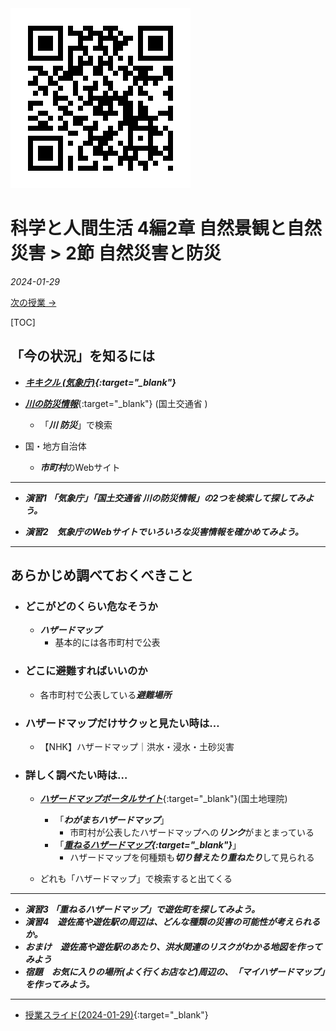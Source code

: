 <img src="QR_343148.png" title="" alt="QR_343148.png" data-align="right">

# 科学と人間生活 4編2章 自然景観と自然災害 > 2節 自然災害と防災

*2024-01-29*

[次の授業 →](index.md)

[TOC]

## 「今の状況」を知るには

- ***[キキクル (気象庁)](https://www.jma.go.jp/bosai/){:target="_blank"}***

- [***川の防災情報***](https://www.river.go.jp/index){:target="_blank"} (国土交通省 )
  - 「***川  防災***」で検索
  
- 国・地方自治体
  
  - ***市町村***のWebサイト

------

- ***演習1 「気象庁」「国土交通省  川の防災情報」の2つを検索して探してみよう。***

- ***演習2　気象庁のWebサイトでいろいろな災害情報を確かめてみよう。***

------



## あらかじめ調べておくべきこと

- ### どこがどのくらい危なそうか

  - ***ハザードマップ***
    - 基本的には各市町村で公表

- ### どこに避難すればいいのか

  - 各市町村で公表している***避難場所***

- ### ハザードマップだけサクッと見たい時は…

  - 【NHK】ハザードマップ｜洪水・浸水・土砂災害

- ### 詳しく調べたい時は…

  - [***ハザードマップポータルサイト***](https://disaportal.gsi.go.jp){:target="_blank"}(国土地理院)
    - 「***わがまちハザードマップ***」
      - 市町村が公表したハザードマップへの***リンク***がまとまっている
    - 「***[重ねるハザードマップ](https://disaportal.gsi.go.jp/hazardmap/maps/){:target="_blank"}***」
      - ハザードマップを何種類も***切り替えたり重ねたり***して見られる

  - どれも「ハザードマップ」で検索すると出てくる

---

- ***演習3 「重ねるハザードマップ」で遊佐町を探してみよう。***
- ***演習4　遊佐高や遊佐駅の周辺は、どんな種類の災害の可能性が考えられるか。***
- ***おまけ　遊佐高や遊佐駅のあたり、洪水関連のリスクがわかる地図を作ってみよう***
- ***宿題　お気に入りの場所(よく行くお店など)周辺の、「マイハザードマップ」を作ってみよう。***

------



- [授業スライド(2024-01-29)](2024-01-29.pdf){:target="_blank"}
